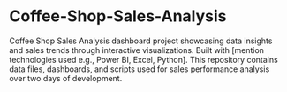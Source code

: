 # Coffee-Shop-Sales-Analysis
Coffee Shop Sales Analysis dashboard project showcasing data insights and sales trends through interactive visualizations. Built with [mention technologies used e.g., Power BI, Excel, Python]. This repository contains data files, dashboards, and scripts used for sales performance analysis over two days of development.

